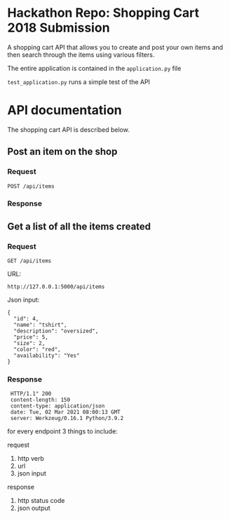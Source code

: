 # Hackathon Repo: Shopping Cart 2018 Submission
A shopping cart API that allows you to create and post your own items and
then search through the items using various filters.

The entire application is contained in the `application.py` file

`test_application.py` runs a simple test of the API
 
# API documentation
The shopping cart API is described below. 

## Post an item on the shop
### Request
`POST /api/items`

### Response
## Get a list of all the items created
### Request
`GET /api/items`

URL:
 
    http://127.0.0.1:5000/api/items

Json input:
 
    {
      "id": 4,
      "name": "tshirt",
      "description": "oversized",
      "price": 5,
      "size": 2,
      "color": "red",
      "availability": "Yes"
    }

### Response
     
     HTTP/1.1" 200
     content-length: 150 
     content-type: application/json 
     date: Tue, 02 Mar 2021 08:00:13 GMT 
     server: Werkzeug/0.16.1 Python/3.9.2 


for every endpoint 3 things to include:

request
1) http verb
2) url
3) json input


response
1) http status code
2) json output


